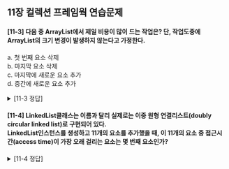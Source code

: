 ## 11장 컬렉션 프레임웍 연습문제

<h4>
[11-3] 다음 중 ArrayList에서 제일 비용이 많이 드는 작업은? 단, 작업도중에 ArrayList의 크기 변경이 발생하지 않는다고 가정한다.
</h4>
<p>
a. 첫 번째 요소 삭제 </br>
b. 마지막 요소 삭제 </br>
c. 마지막에 새로운 요소 추가</br>
d. 중간에 새로운 요소 추가</br>
</p>

<details>
<summary>[11-3 정답]</summary>
<p id="answer">
a. 첫 번째 요소 삭제 </br>
</p>
</details>

<h4>
[11-4] LinkedList클래스는 이름과 달리 실제로는 이중 원형 연결리스트(doubly circular linked list)로 구현되어 있다. 
</br>LinkedList인스턴스를 생성하고 11개의 요소를 추가했을 때, 이 11개의 요소 중 접근시간(access time)이 가장 오래 걸리는 요소는 몇 번째 요소인가?</h4>

<details>
<summary>[11-4 정답]</summary>
<p id="answer">
가장 가운데에 위치한 6번째 요소
</br>
</p>
</details>
